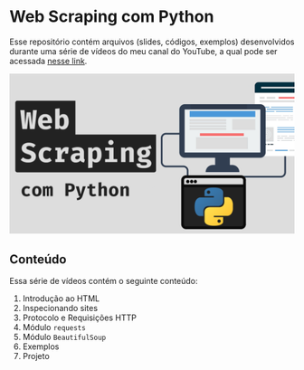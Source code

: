 # Web Scraping com Python

Esse repositório contém arquivos (slides, códigos, exemplos) desenvolvidos durante uma série de vídeos do meu canal do YouTube, a qual pode ser acessada [nesse link](https://www.youtube.com/watch?v=42sTntMEn6o&list=PLg3ZPsW_sghSkRacynznQeEs-vminyTQk).

![Imagem de Capa](Imagens/web-scraping-com-python.png)

## Conteúdo

Essa série de vídeos contém o seguinte conteúdo:

1. Introdução ao HTML
2. Inspecionando sites
3. Protocolo e Requisições HTTP
4. Módulo `requests`
5. Módulo `BeautifulSoup`
6. Exemplos
7. Projeto